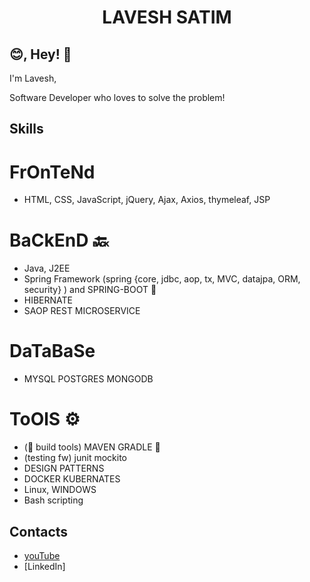 <h1 align="center">
 LAVESH SATIM
</h1>

## 😊, Hey! 👋
I'm Lavesh,

Software Developer who loves to solve the problem!



## Skills
# FrOnTeNd 
- HTML, CSS, JavaScript, jQuery, Ajax, Axios, thymeleaf, JSP

# BaCkEnD 🔙 
- Java, J2EE
- Spring Framework (spring {core, jdbc, aop, tx, MVC, datajpa, ORM, security} ) and SPRING-BOOT 👑 
- HIBERNATE
- SAOP REST MICROSERVICE

# DaTaBaSe
- MYSQL POSTGRES MONGODB

# ToOlS ⚙ 
- (🏢 build tools) MAVEN GRADLE 🐜 
- (testing fw) junit mockito
- DESIGN PATTERNS
- DOCKER KUBERNATES
- Linux, WINDOWS
- Bash scripting

## Contacts
- [youTube](https://www.youtube.com/channel/UCwkjXPDHYzZT7hCce-AnCLQ)
- [LinkedIn]
